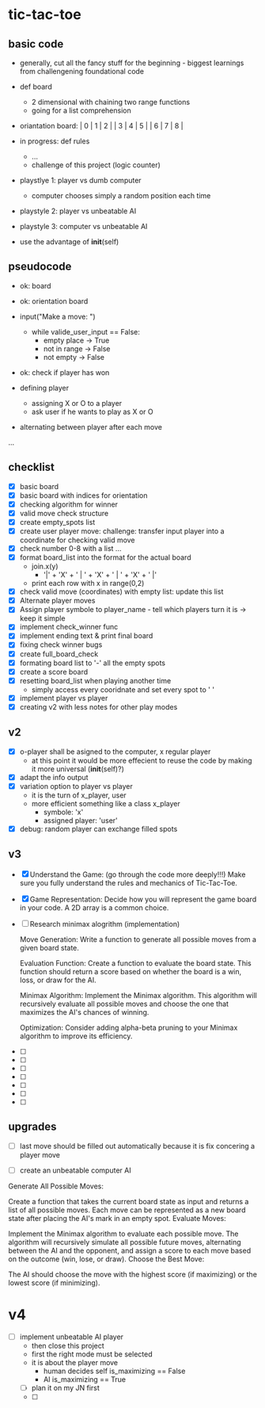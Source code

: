 # tic-tac-toe

## basic code
- generally, cut all the fancy stuff for the beginning - biggest learnings from challengening foundational code
 
- def board 
    - 2 dimensional with chaining two range functions 
    - going for a list comprehension 

- oriantation board: 
    | 0 | 1 | 2 |
    | 3 | 4 | 5 |
    | 6 | 7 | 8 |

- in progress: def rules
    - ...
    - challenge of this project (logic counter)



- playstlye 1: player vs dumb computer
    - computer chooses simply a random position each time

- playstyle 2: player vs unbeatable AI

- playstyle 3: computer vs unbeatable AI 

- use the advantage of __init__(self)



## pseudocode
- ok: board 
- ok: orientation board

- input("Make a move: ") 
    - while valide_user_input == False: 
        - empty place -> True 
        - not in range -> False
        - not empty -> False 

- ok: check if player has won 

- defining player
    - assigning X or O to a player 
    - ask user if he wants to play as X or O 

- alternating between player after each move

...

## checklist
- [x] basic board
- [x] basic board with indices for orientation
- [x] checking algorithm for winner
- [x] valid move check structure
- [x] create empty_spots list 
- [x] create user player move: challenge: transfer input player into a coordinate for checking valid move
- [x] check number 0-8 with a list ... 
- [x] format board_list into the format for the actual board 
    - join.x(y) 
        - '|' + 'X' + ' | ' + 'X' + ' | ' + 'X' + ' |' 
    - print each row with x in range(0,2) 
- [x] check valid move (coordinates) with empty list: update this list
- [x] Alternate player moves 
- [x] Assign player symbole to player_name - tell which players turn it is -> keep it simple 
- [x] implement check_winner func 
- [x] implement ending text & print final board 
- [x] fixing check winner bugs
- [x] create full_board_check 
- [x] formating board list to '-' all the empty spots
- [x] create a score board 
- [x] resetting board_list when playing another time 
    - simply access every cooridnate and set every spot to ' ' 
- [x] implement player vs player 
- [x] creating v2 with less notes for other play modes

## v2
- [x] o-player shall be asigned to the computer, x regular player 
    - at this point it would be more effecient to reuse the code by making it more universal (__init__(self)?)
- [x] adapt the info output
- [x] variation option to player vs player 
    - it is the turn of x_player, user
    - more efficient something like a class x_player
        - symbole: 'x' 
        - assigned player: 'user' 
- [x] debug: random player can exchange filled spots

## v3
- [x] Understand the Game: (go through the code more deeply!!!)
        Make sure you fully understand the rules and mechanics of Tic-Tac-Toe.

- [x] Game Representation: 
        Decide how you will represent the game board in your code. A 2D array is a common choice.

- [ ] Research minimax alogrithm (implementation)

    Move Generation: 
        Write a function to generate all possible moves from a given board state.

    Evaluation Function: 
        Create a function to evaluate the board state. This function should return a score based on whether the board is a win, loss, or draw for the AI.

    Minimax Algorithm: 
        Implement the Minimax algorithm. This algorithm will recursively evaluate all possible moves and choose the one that maximizes the AI's chances of winning.

    Optimization: 
        Consider adding alpha-beta pruning to your Minimax algorithm to improve its efficiency.

- [ ]
- [ ]
- [ ]
- [ ]
- [ ]
- [ ]
- [ ]



## upgrades
- [ ] last move should be filled out automatically because it is fix concering a player move 
- [ ] create an unbeatable computer AI 




Generate All Possible Moves:

Create a function that takes the current board state as input and returns a list of all possible moves. Each move can be represented as a new board state after placing the AI's mark in an empty spot.
Evaluate Moves:

Implement the Minimax algorithm to evaluate each possible move. The algorithm will recursively simulate all possible future moves, alternating between the AI and the opponent, and assign a score to each move based on the outcome (win, lose, or draw).
Choose the Best Move:

The AI should choose the move with the highest score (if maximizing) or the lowest score (if minimizing).


# v4
- [ ] implement unbeatable AI player
    - then close this project
    - first the right mode must be selected 
    - it is about the player move
        - human decides self is_maximizing == False
        - AI is_maximizing == True 
    - [ ] plan it on my JN first 
    - [ ] 